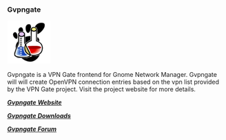### Gvpngate


![](https://github.com/Gwiz65/gvpngate/blob/master/gvpngate.png)

Gvpngate is a VPN Gate frontend for Gnome Network Manager.  Gvpngate will will create OpenVPN connection entries based on the vpn list provided by the VPN Gate project. Visit the project website for more details.


***[Gvpngate Website](https://gwiz65.github.io/gvpngate/)***

***[Gvpngate Downloads](https://gwiz65.github.io/gvpngate/downloads.html)***

***[Gvpngate Forum](http://gvpngate.boards.net)***
